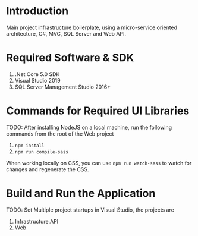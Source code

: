 # Introduction 
Main project infrastructure boilerplate, using a micro-service oriented architecture, C#, MVC, SQL Server and Web API. 

# Required Software & SDK
1. .Net Core 5.0 SDK
2. Visual Studio 2019
3. SQL Server Management Studio 2016+

# Commands for Required UI Libraries
TODO: After installing NodeJS on a local machine, run the following commands from the root of the Web project 
1.	`npm install`
2.	`npm run compile-sass` 

When working locally on CSS, you can use `npm run watch-sass` to watch for changes and regenerate the CSS.

# Build and Run the Application
TODO: Set Multiple project startups in Visual Studio, the projects are
1. Infrastructure.API
2. Web

